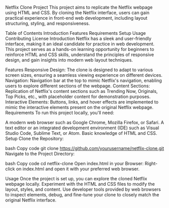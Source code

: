 Netflix Clone Project
This project aims to replicate the Netflix webpage using HTML and CSS. By cloning the Netflix interface, users can gain practical experience in front-end web development, including layout structuring, styling, and responsiveness.

Table of Contents
Introduction
Features
Requirements
Setup
Usage
Contributing
License
Introduction
Netflix has a sleek and user-friendly interface, making it an ideal candidate for practice in web development. This project serves as a hands-on learning opportunity for beginners to reinforce HTML and CSS skills, understand the principles of responsive design, and gain insights into modern web layout techniques.

Features
Responsive Design: The clone is designed to adapt to various screen sizes, ensuring a seamless viewing experience on different devices.
Navigation: Navigation bar at the top to mimic Netflix's navigation, enabling users to explore different sections of the webpage.
Content Sections: Replication of Netflix's content sections such as Trending Now, Originals, Top Picks, etc., with placeholder content for demonstration purposes.
Interactive Elements: Buttons, links, and hover effects are implemented to mimic the interactive elements present on the original Netflix webpage.
Requirements
To run this project locally, you'll need:

A modern web browser such as Google Chrome, Mozilla Firefox, or Safari.
A text editor or an integrated development environment (IDE) such as Visual Studio Code, Sublime Text, or Atom.
Basic knowledge of HTML and CSS.
Setup
Clone the Repository:

bash
Copy code
git clone https://github.com/yourusername/netflix-clone.git
Navigate to the Project Directory:

bash
Copy code
cd netflix-clone
Open index.html in your Browser:
Right-click on index.html and open it with your preferred web browser.

Usage
Once the project is set up, you can explore the cloned Netflix webpage locally. Experiment with the HTML and CSS files to modify the layout, styles, and content. Use developer tools provided by web browsers to inspect elements, debug, and fine-tune your clone to closely match the original Netflix interface.


